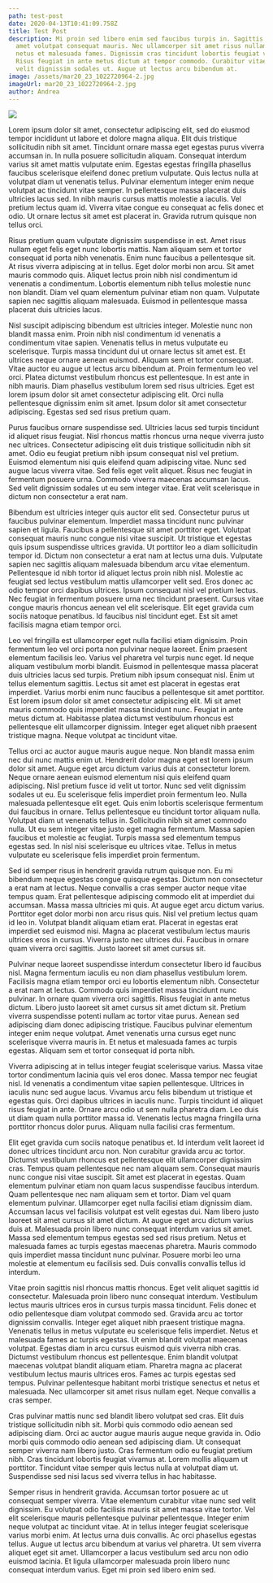 ```yaml
---
path: test-post
date: 2020-04-13T10:41:09.758Z
title: Test Post
description: Mi proin sed libero enim sed faucibus turpis in. Sagittis purus sit
  amet volutpat consequat mauris. Nec ullamcorper sit amet risus nullam. Et
  netus et malesuada fames. Dignissim cras tincidunt lobortis feugiat vivamus.
  Risus feugiat in ante metus dictum at tempor commodo. Curabitur vitae nunc sed
  velit dignissim sodales ut. Augue ut lectus arcu bibendum at.
image: /assets/mar20_23_1022720964-2.jpg
imageUrl: mar20_23_1022720964-2.jpg
author: Andrea
---
```

![](/assets/mar20_23_1022720964-2.jpg)

Lorem ipsum dolor sit amet, consectetur adipiscing elit, sed do eiusmod tempor incididunt ut labore et dolore magna aliqua. Elit duis tristique sollicitudin nibh sit amet. Tincidunt ornare massa eget egestas purus viverra accumsan in. In nulla posuere sollicitudin aliquam. Consequat interdum varius sit amet mattis vulputate enim. Egestas egestas fringilla phasellus faucibus scelerisque eleifend donec pretium vulputate. Quis lectus nulla at volutpat diam ut venenatis tellus. Pulvinar elementum integer enim neque volutpat ac tincidunt vitae semper. In pellentesque massa placerat duis ultricies lacus sed. In nibh mauris cursus mattis molestie a iaculis. Vel pretium lectus quam id. Viverra vitae congue eu consequat ac felis donec et odio. Ut ornare lectus sit amet est placerat in. Gravida rutrum quisque non tellus orci.

Risus pretium quam vulputate dignissim suspendisse in est. Amet risus nullam eget felis eget nunc lobortis mattis. Nam aliquam sem et tortor consequat id porta nibh venenatis. Enim nunc faucibus a pellentesque sit. At risus viverra adipiscing at in tellus. Eget dolor morbi non arcu. Sit amet mauris commodo quis. Aliquet lectus proin nibh nisl condimentum id venenatis a condimentum. Lobortis elementum nibh tellus molestie nunc non blandit. Diam vel quam elementum pulvinar etiam non quam. Vulputate sapien nec sagittis aliquam malesuada. Euismod in pellentesque massa placerat duis ultricies lacus.

Nisl suscipit adipiscing bibendum est ultricies integer. Molestie nunc non blandit massa enim. Proin nibh nisl condimentum id venenatis a condimentum vitae sapien. Venenatis tellus in metus vulputate eu scelerisque. Turpis massa tincidunt dui ut ornare lectus sit amet est. Et ultrices neque ornare aenean euismod. Aliquam sem et tortor consequat. Vitae auctor eu augue ut lectus arcu bibendum at. Proin fermentum leo vel orci. Platea dictumst vestibulum rhoncus est pellentesque. In est ante in nibh mauris. Diam phasellus vestibulum lorem sed risus ultricies. Eget est lorem ipsum dolor sit amet consectetur adipiscing elit. Orci nulla pellentesque dignissim enim sit amet. Ipsum dolor sit amet consectetur adipiscing. Egestas sed sed risus pretium quam.

Purus faucibus ornare suspendisse sed. Ultricies lacus sed turpis tincidunt id aliquet risus feugiat. Nisl rhoncus mattis rhoncus urna neque viverra justo nec ultrices. Consectetur adipiscing elit duis tristique sollicitudin nibh sit amet. Odio eu feugiat pretium nibh ipsum consequat nisl vel pretium. Euismod elementum nisi quis eleifend quam adipiscing vitae. Nunc sed augue lacus viverra vitae. Sed felis eget velit aliquet. Risus nec feugiat in fermentum posuere urna. Commodo viverra maecenas accumsan lacus. Sed velit dignissim sodales ut eu sem integer vitae. Erat velit scelerisque in dictum non consectetur a erat nam.

Bibendum est ultricies integer quis auctor elit sed. Consectetur purus ut faucibus pulvinar elementum. Imperdiet massa tincidunt nunc pulvinar sapien et ligula. Faucibus a pellentesque sit amet porttitor eget. Volutpat consequat mauris nunc congue nisi vitae suscipit. Ut tristique et egestas quis ipsum suspendisse ultrices gravida. Ut porttitor leo a diam sollicitudin tempor id. Dictum non consectetur a erat nam at lectus urna duis. Vulputate sapien nec sagittis aliquam malesuada bibendum arcu vitae elementum. Pellentesque id nibh tortor id aliquet lectus proin nibh nisl. Molestie ac feugiat sed lectus vestibulum mattis ullamcorper velit sed. Eros donec ac odio tempor orci dapibus ultrices. Ipsum consequat nisl vel pretium lectus. Nec feugiat in fermentum posuere urna nec tincidunt praesent. Cursus vitae congue mauris rhoncus aenean vel elit scelerisque. Elit eget gravida cum sociis natoque penatibus. Id faucibus nisl tincidunt eget. Est sit amet facilisis magna etiam tempor orci.

Leo vel fringilla est ullamcorper eget nulla facilisi etiam dignissim. Proin fermentum leo vel orci porta non pulvinar neque laoreet. Enim praesent elementum facilisis leo. Varius vel pharetra vel turpis nunc eget. Id neque aliquam vestibulum morbi blandit. Euismod in pellentesque massa placerat duis ultricies lacus sed turpis. Pretium nibh ipsum consequat nisl. Enim ut tellus elementum sagittis. Lectus sit amet est placerat in egestas erat imperdiet. Varius morbi enim nunc faucibus a pellentesque sit amet porttitor. Est lorem ipsum dolor sit amet consectetur adipiscing elit. Mi sit amet mauris commodo quis imperdiet massa tincidunt nunc. Feugiat in ante metus dictum at. Habitasse platea dictumst vestibulum rhoncus est pellentesque elit ullamcorper dignissim. Integer eget aliquet nibh praesent tristique magna. Neque volutpat ac tincidunt vitae.

Tellus orci ac auctor augue mauris augue neque. Non blandit massa enim nec dui nunc mattis enim ut. Hendrerit dolor magna eget est lorem ipsum dolor sit amet. Augue eget arcu dictum varius duis at consectetur lorem. Neque ornare aenean euismod elementum nisi quis eleifend quam adipiscing. Nisl pretium fusce id velit ut tortor. Nunc sed velit dignissim sodales ut eu. Eu scelerisque felis imperdiet proin fermentum leo. Nulla malesuada pellentesque elit eget. Quis enim lobortis scelerisque fermentum dui faucibus in ornare. Tellus pellentesque eu tincidunt tortor aliquam nulla. Volutpat diam ut venenatis tellus in. Sollicitudin nibh sit amet commodo nulla. Ut eu sem integer vitae justo eget magna fermentum. Massa sapien faucibus et molestie ac feugiat. Turpis massa sed elementum tempus egestas sed. In nisl nisi scelerisque eu ultrices vitae. Tellus in metus vulputate eu scelerisque felis imperdiet proin fermentum.

Sed id semper risus in hendrerit gravida rutrum quisque non. Eu mi bibendum neque egestas congue quisque egestas. Dictum non consectetur a erat nam at lectus. Neque convallis a cras semper auctor neque vitae tempus quam. Erat pellentesque adipiscing commodo elit at imperdiet dui accumsan. Massa massa ultricies mi quis. At augue eget arcu dictum varius. Porttitor eget dolor morbi non arcu risus quis. Nisl vel pretium lectus quam id leo in. Volutpat blandit aliquam etiam erat. Placerat in egestas erat imperdiet sed euismod nisi. Magna ac placerat vestibulum lectus mauris ultrices eros in cursus. Viverra justo nec ultrices dui. Faucibus in ornare quam viverra orci sagittis. Justo laoreet sit amet cursus sit.

Pulvinar neque laoreet suspendisse interdum consectetur libero id faucibus nisl. Magna fermentum iaculis eu non diam phasellus vestibulum lorem. Facilisis magna etiam tempor orci eu lobortis elementum nibh. Consectetur a erat nam at lectus. Commodo quis imperdiet massa tincidunt nunc pulvinar. In ornare quam viverra orci sagittis. Risus feugiat in ante metus dictum. Libero justo laoreet sit amet cursus sit amet dictum sit. Pretium viverra suspendisse potenti nullam ac tortor vitae purus. Aenean sed adipiscing diam donec adipiscing tristique. Faucibus pulvinar elementum integer enim neque volutpat. Amet venenatis urna cursus eget nunc scelerisque viverra mauris in. Et netus et malesuada fames ac turpis egestas. Aliquam sem et tortor consequat id porta nibh.

Viverra adipiscing at in tellus integer feugiat scelerisque varius. Massa vitae tortor condimentum lacinia quis vel eros donec. Massa tempor nec feugiat nisl. Id venenatis a condimentum vitae sapien pellentesque. Ultrices in iaculis nunc sed augue lacus. Vivamus arcu felis bibendum ut tristique et egestas quis. Orci dapibus ultrices in iaculis nunc. Turpis tincidunt id aliquet risus feugiat in ante. Ornare arcu odio ut sem nulla pharetra diam. Leo duis ut diam quam nulla porttitor massa id. Venenatis lectus magna fringilla urna porttitor rhoncus dolor purus. Aliquam nulla facilisi cras fermentum.

Elit eget gravida cum sociis natoque penatibus et. Id interdum velit laoreet id donec ultrices tincidunt arcu non. Non curabitur gravida arcu ac tortor. Dictumst vestibulum rhoncus est pellentesque elit ullamcorper dignissim cras. Tempus quam pellentesque nec nam aliquam sem. Consequat mauris nunc congue nisi vitae suscipit. Sit amet est placerat in egestas. Quam elementum pulvinar etiam non quam lacus suspendisse faucibus interdum. Quam pellentesque nec nam aliquam sem et tortor. Diam vel quam elementum pulvinar. Ullamcorper eget nulla facilisi etiam dignissim diam. Accumsan lacus vel facilisis volutpat est velit egestas dui. Nam libero justo laoreet sit amet cursus sit amet dictum. At augue eget arcu dictum varius duis at. Malesuada proin libero nunc consequat interdum varius sit amet. Massa sed elementum tempus egestas sed sed risus pretium. Netus et malesuada fames ac turpis egestas maecenas pharetra. Mauris commodo quis imperdiet massa tincidunt nunc pulvinar. Posuere morbi leo urna molestie at elementum eu facilisis sed. Duis convallis convallis tellus id interdum.

Vitae proin sagittis nisl rhoncus mattis rhoncus. Eget velit aliquet sagittis id consectetur. Malesuada proin libero nunc consequat interdum. Vestibulum lectus mauris ultrices eros in cursus turpis massa tincidunt. Felis donec et odio pellentesque diam volutpat commodo sed. Gravida arcu ac tortor dignissim convallis. Integer eget aliquet nibh praesent tristique magna. Venenatis tellus in metus vulputate eu scelerisque felis imperdiet. Netus et malesuada fames ac turpis egestas. Ut enim blandit volutpat maecenas volutpat. Egestas diam in arcu cursus euismod quis viverra nibh cras. Dictumst vestibulum rhoncus est pellentesque. Enim blandit volutpat maecenas volutpat blandit aliquam etiam. Pharetra magna ac placerat vestibulum lectus mauris ultrices eros. Fames ac turpis egestas sed tempus. Pulvinar pellentesque habitant morbi tristique senectus et netus et malesuada. Nec ullamcorper sit amet risus nullam eget. Neque convallis a cras semper.

Cras pulvinar mattis nunc sed blandit libero volutpat sed cras. Elit duis tristique sollicitudin nibh sit. Morbi quis commodo odio aenean sed adipiscing diam. Orci ac auctor augue mauris augue neque gravida in. Odio morbi quis commodo odio aenean sed adipiscing diam. Ut consequat semper viverra nam libero justo. Cras fermentum odio eu feugiat pretium nibh. Cras tincidunt lobortis feugiat vivamus at. Lorem mollis aliquam ut porttitor. Tincidunt vitae semper quis lectus nulla at volutpat diam ut. Suspendisse sed nisi lacus sed viverra tellus in hac habitasse.

Semper risus in hendrerit gravida. Accumsan tortor posuere ac ut consequat semper viverra. Vitae elementum curabitur vitae nunc sed velit dignissim. Eu volutpat odio facilisis mauris sit amet massa vitae tortor. Vel elit scelerisque mauris pellentesque pulvinar pellentesque. Integer enim neque volutpat ac tincidunt vitae. At in tellus integer feugiat scelerisque varius morbi enim. At lectus urna duis convallis. Ac orci phasellus egestas tellus. Augue ut lectus arcu bibendum at varius vel pharetra. Ut sem viverra aliquet eget sit amet. Ullamcorper a lacus vestibulum sed arcu non odio euismod lacinia. Et ligula ullamcorper malesuada proin libero nunc consequat interdum varius. Eget mi proin sed libero enim sed.